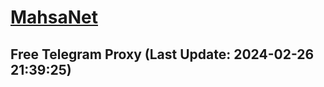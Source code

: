 
# [MahsaNet](https://t.me/mahsa_net)
## Free Telegram Proxy (Last Update: 2024-02-26 21:39:25)

    